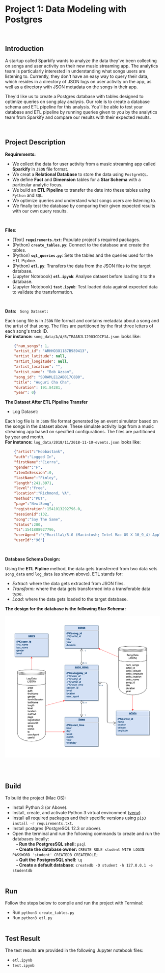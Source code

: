 # Project 1: Data Modeling with Postgres

&nbsp;

## Introduction
A startup called Sparkify wants to analyze the data they've been collecting on songs and user activity on their new music streaming app. The analytics team is particularly interested in understanding what songs users are listening to. Currently, they don't have an easy way to query their data, which resides in a directory of JSON logs on user activity on the app, as well as a directory with JSON metadata on the songs in their app.

They'd like us to create a Postgres database with tables designed to optimize queries on song play analysis. Our role is to create a database schema and ETL pipeline for this analysis. You'll be able to test your database and ETL pipeline by running queries given to you by the analytics team from Sparkify and compare our results with their expected results.

&nbsp;

## Project Description
**Requirements:**
- We collect the data for user activity from a music streaming app called **Sparkify** in `JSON` file format.
- We creat a **Relational Database** to store the data using `PostgreSQL`. 
- We define **Fact** and **Dimension** tables for a **Star Schema** with a particular analytic focus. 
- We build an **ETL Pipeline** to transfer the date into these tables using `Python` and `SQL`.
- We optimize queries and understand what songs users are listening to.
- We finally test the database by comparing their given expected results with our own query results.

&nbsp;

**Files:**
- (Text) **`requirements.txt`**: Populate project's required packages.
- (Python) **`create_tables.py`**: Connect to the database and create the tables.
- (Python) **`sql_queries.py`**: Sets the tables and the queries used for the ETL Pipline.
- (Python) **`etl.py`**: Transfers the data from the JSON files to the target database.
- (Jupyter Notebook) **`etl.ipynb`**: Analyse dataset before loading it to the database.
- (Jupyter Notebook) **`test.ipynb`**: Test loaded data against expected data to validate the transformation.

&nbsp;

**Data:**
&nbsp;
`Song Dataset:`

Each song file is in `JSON` file format and contains metadata about a song and the artist of that song. The files are partitioned by the first three letters of each song's track ID.
<br>**For instance:** `song_data/A/A/B/TRAABJL12903CDCF1A.json` looks like:

```json
    {"num_songs": 1,
    "artist_id": "ARHHO3O1187B989413",
    "artist_latitude": null,
    "artist_longitude": null,
    "artist_location": "",
    "artist_name": "Bob Azzam",
    "song_id": "SORAMLE12AB017C8B0",
    "title": "Auguri Cha Cha",
    "duration": 191.84281,
    "year": 0}
```

**The Dataset After ETL Pipeline Transfer**

- Log Dataset:

Each log file is in `JSON` file format generated by an event simulator based on the songs in the dataset above. These simulate activity logs from a music streaming app based on specified configurations. The files are partitioned by year and month. 
<br>**For instance:** `log_data/2018/11/2018-11-10-events.json` looks like:

```json
    {"artist":"Hoobastank",
    "auth":"Logged In",
    "firstName":"Cierra",
    "gender":"F",
    "itemInSession":0,
    "lastName":"Finley",
    "length":241.3971,
    "level":"free",
    "location":"Richmond, VA",
    "method":"PUT",
    "page":"NextSong",
    "registration":1541013292796.0,
    "sessionId":132,
    "song":"Say The Same",
    "status":200,
    "ts":1541808927796,
    "userAgent":"\"Mozilla\/5.0 (Macintosh; Intel Mac OS X 10_9_4) AppleWebKit\/537.77.4 (KHTML, like Gecko) Version\/7.0.5 Safari\/537.77.4\"",
    "userId":"96"}
```
<br>


**Database Schema Design:**

Using the **ETL Pipline** method, the data gets transferred from two data sets `song_data` and `log_data` (as shown above). ETL stands for:
- *Extract:* where the data gets extracted from JSON files.
- *Transform:* where the data gets transformed into a transferable data type.
- *Load:* where the data gets loaded to the target database.

**The design for the database is the following Star Schema:**
<p align="center"> 
    <img alt="Star Schema Design"
    src="https://github.com/BaderAlshaya/Udacity_DEND/blob/master/p1/assets/images/StarSchemaDesign.png"> 
</p>
<br><br>


## Build
To build the project (Mac OS):
- Install Python 3 (or Above).
- Install, create, and activate Python 3 virtual environment ([venv](https://packaging.python.org/guides/installing-using-pip-and-virtual-environments/)).
- Install all required packages and their specific versions using `pip3 install -r requirements.txt`.
- Install postgres (PostgreSQL 12.3 or above).
- Open the terminal and run the following commands to create and run the databases locally:
    <br>&nbsp;&nbsp;&nbsp;**- Run the PostgresSQL shell:** `psql`
    <br>&nbsp;&nbsp;&nbsp;**- Create the database owner:** `CREATE ROLE student WITH LOGIN PASSWORD 'student' CREATEDB CREATEROLE;`
    <br>&nbsp;&nbsp;&nbsp;**- Quit the PostgresSQL shell:** `\q`
    <br>&nbsp;&nbsp;&nbsp;**- Create a default database:** `createdb -O student -h 127.0.0.1 -e studentdb`
<br><br>


## Run
Follow the steps below to compile and run the project with Terminal:
- Run `python3 create_tables.py `
- Run `python3 etl.py`
<br><br>


## Test Result
The test results are provided in the following Jupyter notebook files:
- `etl.ipynb`
- `test.ipynb`
<br><br>